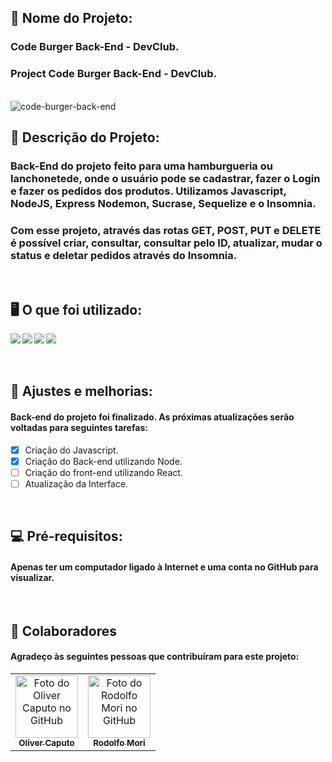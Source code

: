 <h2>🚀 Nome do Projeto:</h2>

<h3>Code Burger Back-End - DevClub.</h3>
<h3>Project Code Burger Back-End - DevClub.</h3>

<br>

<img src="./img/projeto-node-orders.jpg" alt="code-burger-back-end"/>

<h2>📝 Descrição do Projeto:</h2>

<h3>Back-End do projeto feito para uma hamburgueria ou lanchonetede, onde o usuário pode se cadastrar, fazer o Login e fazer os pedidos dos produtos. Utilizamos Javascript, NodeJS, Express Nodemon, Sucrase, Sequelize e o Insomnia.</h3>

<h3>Com esse projeto, através das rotas GET, POST, PUT e DELETE é possível criar, consultar, consultar pelo ID, atualizar, mudar o status e deletar pedidos através do Insomnia.</h3>

<br>

<h2>🖥️ O que foi utilizado:</h2>

<img align="left" src="https://img.shields.io/badge/JavaScript-F7DF1E?style=for-the-badge&logo=javascript&logoColor=black">

<img align="left" src="https://img.shields.io/badge/Node.js-43853D?style=for-the-badge&logo=node.js&logoColor=white">

<img align="left" src="https://img.shields.io/badge/express.js-%23404d59.svg?style=for-the-badge&logo=express&logoColor=%2361DAFB">

<img align="left" src="https://img.shields.io/badge/Insomnia-black?style=for-the-badge&logo=insomnia&logoColor=5849BE">

<br>
<br>
<br>

<h2>🧰 Ajustes e melhorias:</h2>

<h4>Back-end do projeto foi finalizado. As próximas atualizações serão voltadas para seguintes tarefas:</h4>

- [x] Criação do Javascript.
- [x] Criação do Back-end utilizando Node.
- [ ] Criação do front-end utilizando React.
- [ ] Atualização da Interface.

<br>

<h2>💻 Pré-requisitos:</h2>


<h4>Apenas ter um computador ligado à Internet e uma conta no GitHub para visualizar.</h4>

<br>

<h2>🤝 Colaboradores</h2>

<h4>Agradeço às seguintes pessoas que contribuíram para este projeto:</h4>

<table>
  <tr>
    <td align="center">
      <a href="https://github.com/olivercaputo">
        <img src="https://avatars.githubusercontent.com/u/98890774?v=4" width="100px;" alt="Foto do Oliver Caputo no GitHub"/><br>
        <sub>
          <b>Oliver Caputo</b>
        </sub>
      </a>
    </td>
    <td align="center">
      <a href="https://www.github.com/rodolfomori" target="_blank">
        <img src="https://avatars.githubusercontent.com/u/47903440?v=4" width="100px;" alt="Foto do Rodolfo Mori no GitHub"/><br>
        <sub>
          <b>Rodolfo Mori</b>
        </sub>
      </a>
    </td>
  </tr>
</table>